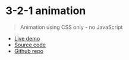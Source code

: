 # 3-2-1 animation

> Animation using CSS only - no JavaScript

- [Live demo](https://css-3-2-1-animation.rolandjlevy.repl.co/)
- [Source code](https://replit.com/@RolandJLevy/css-3-2-1-animation)
- [Github repo](https://github.com/rolandjlevy/css-3-2-1-animation)